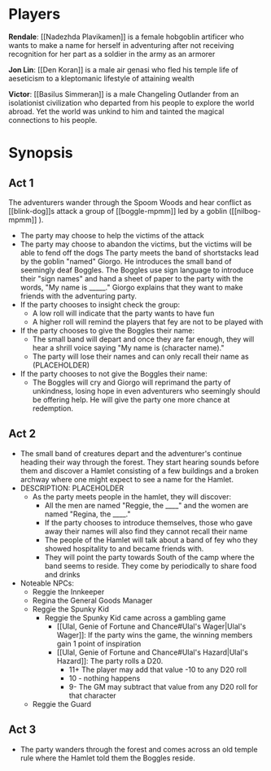 # Players 

**Rendale**: [[Nadezhda Plavikamen]] is a female hobgoblin artificer who wants to make a name for herself in adventuring after not receiving recognition for her part as a soldier in the army as an armorer 

**Jon Lin**: [[Den Koran]] is a male air genasi who fled his temple life of aeseticism to a kleptomanic lifestyle of attaining wealth

**Victor**: [[Basilus Simmeran]] is a male Changeling Outlander from an isolationist civilization who departed from his people to explore the world abroad. Yet the world was unkind to him and tainted the magical connections to his people.

# Synopsis

## Act 1
The adventurers wander through the Spoom Woods and hear conflict as [[blink-dog]]s  attack a group of [[boggle-mpmm]] led by a goblin ([[nilbog-mpmm]] ). 
- The party may choose to help the victims of the attack
- The party may choose to abandon the victims, but the victims will be able to fend off the dogs
The party meets the band of shortstacks lead by the goblin "named" Giorgo. He introduces the small band of seemingly deaf Boggles. The Boggles use sign language to introduce their "sign names" and hand a sheet of paper to the party with the words, "My name is \_\_\_\_\_." Giorgo explains that they want to make friends with the adventuring party.
- If the party chooses to insight check the group:
	- A low roll will indicate that the party wants to have fun
	- A higher roll will remind the players that fey are not to be played with
- If the party chooses to give the Boggles their name:
	- The small band will depart and once they are far enough, they will hear a shrill voice saying "My name is (character name)."
	- The party will lose their names and can only recall their name as (PLACEHOLDER)
- If the party chooses to not give the Boggles their name: 
	- The Boggles will cry and Giorgo will reprimand the party of unkindness, losing hope in even adventurers who seemingly should be offering help. He will give the party one more chance at redemption.
## Act 2
- The small band of creatures depart and the adventurer's continue heading their way through the forest. They start hearing sounds before them and discover a Hamlet consisting of a few buildings and a broken archway where one might expect to see a name for the Hamlet. 
- DESCRIPTION: PLACEHOLDER
	- As the party meets people in the hamlet, they will discover:
		- All the men are named "Reggie, the \_\_\_\_" and the women are named "Regina, the \_\_\_\_."
		- If the party chooses to introduce themselves, those who gave away their names will also find they cannot recall their name
		- The people of the Hamlet will talk about a band of fey who they showed hospitality to and became friends with.
		- They will point the party towards South of the camp where the band seems to reside. They come by periodically to share food and drinks
- Noteable NPCs:
	- Reggie the Innkeeper
	- Regina the General Goods Manager
	- Reggie the Spunky Kid
		- Reggie the Spunky Kid came across a gambling game
			- [[Ulal, Genie of Fortune and Chance#Ulal's Wager|Ulal's Wager]]: If the party wins the game, the winning members gain 1 point of inspiration
			- [[Ulal, Genie of Fortune and Chance#Ulal's Hazard|Ulal's Hazard]]: The party rolls a D20. 
				- 11+ The player may add that value -10 to any D20 roll 
				- 10 - nothing happens
				- 9- The GM may subtract that value from any D20 roll for that character
	- Reggie the Guard

## Act 3
- The party wanders through the forest and comes across an old temple rule where the Hamlet told them the Boggles reside.